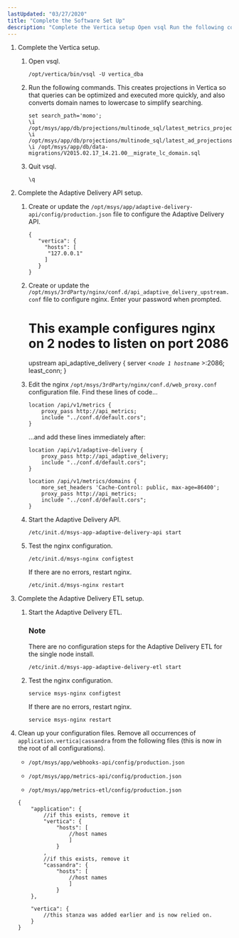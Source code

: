 ```yaml
---
lastUpdated: "03/27/2020"
title: "Complete the Software Set Up"
description: "Complete the Vertica setup Open vsql Run the following commands This creates projections in Vertica so that queries can be optimized and executed more quickly and also converts domain names to lowercase to simplify searching Quit vsql Complete the Adaptive Delivery API setup Create or update the opt msys app..."
---
```


1.  Complete the Vertica setup.

    1.  Open vsql.

        `/opt/vertica/bin/vsql -U vertica_dba`
    2.  Run the following commands. This creates projections in Vertica so that queries can be optimized and executed more quickly, and also converts domain names to lowercase to simplify searching.

        ```
        set search_path='momo';
        \i /opt/msys/app/db/projections/multinode_sql/latest_metrics_projection.sql
        \i /opt/msys/app/db/projections/multinode_sql/latest_ad_projections.sql
        \i /opt/msys/app/db/data-migrations/V2015.02.17_14.21.00__migrate_lc_domain.sql
        ```

    3.  Quit vsql.

        `\q`

2.  Complete the Adaptive Delivery API setup.

    1.  Create or update the `/opt/msys/app/adaptive-delivery-api/config/production.json` file to configure the Adaptive Delivery API.

        ```
        {
           "vertica": {
             "hosts": [
              "127.0.0.1"
             ]
           }
        }
        ```

    2.  Create or update the `/opt/msys/3rdParty/nginx/conf.d/api_adaptive_delivery_upstream.conf` file to configure nginx. Enter your password when prompted.

        # This example configures nginx on 2 nodes to listen on port 2086
         upstream api_adaptive_delivery {
          server <*`node 1 hostname`*            >:2086;
          least_conn;
        }
    3.  Edit the nginx `/opt/msys/3rdParty/nginx/conf.d/web_proxy.conf` configuration file. Find these lines of code...

        ```
        location /api/v1/metrics {
            proxy_pass http://api_metrics;
            include "../conf.d/default.cors";
        }
        ```

        ...and add these lines immediately after:

        ```
        location /api/v1/adaptive-delivery {
            proxy_pass http://api_adaptive_delivery;
            include "../conf.d/default.cors";
        }

        location /api/v1/metrics/domains {
            more_set_headers 'Cache-Control: public, max-age=86400';
            proxy_pass http://api_metrics;
            include "../conf.d/default.cors";
        }
        ```

    4.  Start the Adaptive Delivery API.

        `/etc/init.d/msys-app-adaptive-delivery-api start`
    5.  Test the nginx configuration.

        `/etc/init.d/msys-nginx configtest`

        If there are no errors, restart nginx.

        `/etc/init.d/msys-nginx restart`

3.  Complete the Adaptive Delivery ETL setup.

    1.  Start the Adaptive Delivery ETL.

        ### Note

        There are no configuration steps for the Adaptive Delivery ETL for the single node install.

        `/etc/init.d/msys-app-adaptive-delivery-etl start`
    2.  Test the nginx configuration.

        `service msys-nginx configtest`

        If there are no errors, restart nginx.

        `service msys-nginx restart`

4.  Clean up your configuration files. Remove all occurrences of `application.vertica|cassandra` from the following files (this is now in the root of all configurations).

    *   `/opt/msys/app/webhooks-api/config/production.json`

    *   `/opt/msys/app/metrics-api/config/production.json`

    *   `/opt/msys/app/metrics-etl/config/production.json`

    ```
    {
        "application": {
            //if this exists, remove it
            "vertica": {
                "hosts": [
                    //host names
                    ]
                }
            , 
            //if this exists, remove it
            "cassandra": {
                "hosts": [
                    //host names
                    ]
                }
        },

        "vertica": {
            //this stanza was added earlier and is now relied on.
        }
    }
    ```